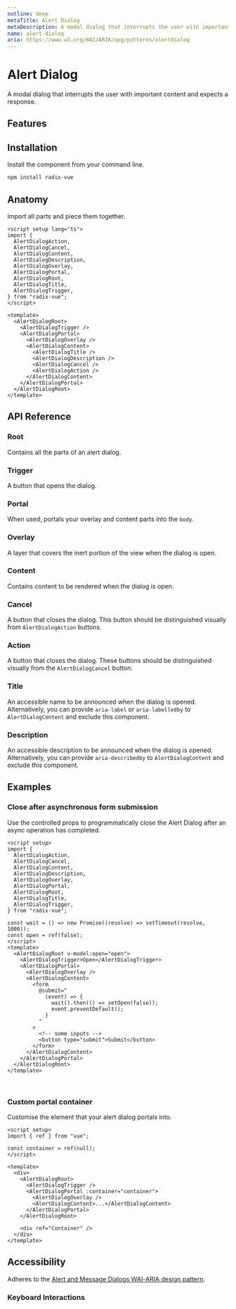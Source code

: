 ```yaml
---
outline: deep
metaTitle: Alert Dialog
metaDescription: A modal dialog that interrupts the user with important content and expects a response.
name: alert-dialog
aria: https://www.w3.org/WAI/ARIA/apg/patterns/alertdialog
---
```


<script setup> 
import DemoAlertDialog from '../../components/demo/AlertDialog/index.vue'
</script>

# Alert Dialog

<Description>
A modal dialog that interrupts the user with important content and expects a
response.
</Description>

<HeroContainer>
<DemoAlertDialog />
<template v-slot:codeSlot>
<HeroCodeGroup>
<div filename="index.vue">

<<< ../../components/demo/AlertDialog/index.vue

</div>
<div filename="tailwind.config.js">

<<< ../../components/demo/AlertDialog/tailwind.config.js

</div>
</HeroCodeGroup>
</template>
</HeroContainer>

## Features

<Highlights
  :features="[
    'Focus is automatically trapped.',
    'Can be controlled or uncontrolled.',
    'Manages screen reader announcements with <code>Title</code> and <code>Description</code> components.',
    'Esc closes the component automatically.'
  ]"
/>

## Installation

Install the component from your command line.

```bash
npm install radix-vue
```

## Anatomy

Import all parts and piece them together.

```vue
<script setup lang="ts">
import {
  AlertDialogAction,
  AlertDialogCancel,
  AlertDialogContent,
  AlertDialogDescription,
  AlertDialogOverlay,
  AlertDialogPortal,
  AlertDialogRoot,
  AlertDialogTitle,
  AlertDialogTrigger,
} from "radix-vue";
</script>

<template>
  <AlertDialogRoot>
    <AlertDialogTrigger />
    <AlertDialogPortal>
      <AlertDialogOverlay />
      <AlertDialogContent>
        <AlertDialogTitle />
        <AlertDialogDescription />
        <AlertDialogCancel />
        <AlertDialogAction />
      </AlertDialogContent>
    </AlertDialogPortal>
  </AlertDialogRoot>
</template>
```

## API Reference

### Root

Contains all the parts of an alert dialog.

<PropsTable :data="[{
name: 'defaultOpen',
type: 'boolean',
description: 'The open state of the dialog when it is initially rendered. Use when you do not need to control its open state.',
},
{
name: 'open',
type: 'boolean',
description: 'The controlled open state of the dialog. Must be binded with `v-model`.',
}]" />

### Trigger

A button that opens the dialog.

<PropsTable :data="[{
name: 'asChild',
required: false,
type: 'boolean',
default: 'false',
description: 'Change the default rendered element for the one passed as a child, merging their props and behavior.<br><br>Read our <a href=&quot;/guides/composition&quot;>Composition</a> guide for more details.'
}]" />

<DataAttributesTable :data="[{
attribute: '[data-state]',
values: ['open', 'closed'],
}]" />

### Portal

When used, portals your overlay and content parts into the <code>body</code>.

<PropsTable :data="[
{
name: 'container',
type: 'HTMLElement',
default: 'document.body',
description: 'Specify a container element to portal the content into.',
}]" />

### Overlay

A layer that covers the inert portion of the view when the dialog is open.

<PropsTable :data="[{
name: 'asChild',
required: false,
type: 'boolean',
default: 'false',
description: 'Change the default rendered element for the one passed as a child, merging their props and behavior.<br><br>Read our <a href=&quot;/guides/composition&quot;>Composition</a> guide for more details.',
}]" />

<DataAttributesTable :data="[{
attribute: '[data-state]',
values: ['open', 'closed'],
}]" />

### Content

Contains content to be rendered when the dialog is open.

<PropsTable :data="[{
name: 'asChild',
required: false,
type: 'boolean',
default: 'false',
description: 'Change the default rendered element for the one passed as a child, merging their props and behavior.<br><br>Read our <a href=&quot;/guides/composition&quot;>Composition</a> guide for more details.',
},
{
name: 'onOpenAutoFocus',
required: false,
type: 'boolean',
default: 'true',
description: 'Event handler called when focus moves to the destructive action after opening. It can be prevented by calling `event.preventDefault`',
},
{
name: 'onCloseAutoFocus',
required: false,
type: 'boolean',
default: 'true',
description: 'Event handler called when focus moves to the destructive action after opening. It can be prevented by calling `event.preventDefault`',
},
{
name: 'onEscapeKeyDown',
required: false,
type: 'boolean',
default: 'true',
description: 'Event handler called when focus moves to the destructive action after opening. It can be prevented by calling `event.preventDefault`',
}]" />

<EmitsTable :data="[
{
name: '@open',
type: '(event: Event) => void',
description: 'Event handler called when focus moves to the destructive action after opening. It can be prevented by calling `event.preventDefault`',
},
{
name: '@close',
type: '(event: Event) => void',
description: 'Event handler called when focus moves to the destructive action after opening. It can be prevented by calling `event.preventDefault`',
},
{
name: '@escape-key-down',
type: '(event: KeyboardEvent) => void',
description: 'Event handler called when focus moves to the destructive action after opening. It can be prevented by calling `event.preventDefault`',
}]" />

<DataAttributesTable :data="[{
attribute: '[data-state]',
values: ['open', 'closed'],
}]" />

### Cancel

A button that closes the dialog. This button should be distinguished visually from `AlertDialogAction` buttons.

<PropsTable :data="[{
name: 'asChild',
required: false,
type: 'boolean',
default: 'false',
description: 'Change the default rendered element for the one passed as a child, merging their props and behavior.<br><br>Read our <a href=&quot;/guides/composition&quot;>Composition</a> guide for more details.',
}]" />

### Action

A button that closes the dialog. These buttons should be distinguished visually from the `AlertDialogCancel` button.

<PropsTable :data="[{
name: 'asChild',
required: false,
type: 'boolean',
default: 'false',
description: 'Change the default rendered element for the one passed as a child, merging their props and behavior.<br><br>Read our <a href=&quot;/guides/composition&quot;>Composition</a> guide for more details.',
}]" />

### Title

An accessible name to be announced when the dialog is opened. Alternatively, you can provide `aria-label` or `aria-labelledby` to `AlertDialogContent` and exclude this component.

<PropsTable :data="[{
name: 'asChild',
required: false,
type: 'boolean',
default: 'false',
description: 'Change the default rendered element for the one passed as a child, merging their props and behavior.<br><br>Read our <a href=&quot;/guides/composition&quot;>Composition</a> guide for more details.',
}]" />

### Description

An accessible description to be announced when the dialog is opened. Alternatively, you can provide `aria-describedby` to `AlertDialogContent` and exclude this component.

<PropsTable :data="[{
name: 'asChild',
required: false,
type: 'boolean',
default: 'false',
description: 'Change the default rendered element for the one passed as a child, merging their props and behavior.<br><br>Read our <a href=&quot;/guides/composition&quot;>Composition</a> guide for more details.',
}]" />

## Examples

### Close after asynchronous form submission

Use the controlled props to programmatically close the Alert Dialog after an async operation has completed.

```vue line=14,15,18,23-30,32
<script setup>
import {
  AlertDialogAction,
  AlertDialogCancel,
  AlertDialogContent,
  AlertDialogDescription,
  AlertDialogOverlay,
  AlertDialogPortal,
  AlertDialogRoot,
  AlertDialogTitle,
  AlertDialogTrigger,
} from "radix-vue";

const wait = () => new Promise((resolve) => setTimeout(resolve, 1000));
const open = ref(false);
</script>
<template>
  <AlertDialogRoot v-model:open="open">
    <AlertDialogTrigger>Open</AlertDialogTrigger>
    <AlertDialogPortal>
      <AlertDialogOverlay />
      <AlertDialogContent>
        <form
          @submit="
            (event) => {
              wait().then(() => setOpen(false));
              event.preventDefault();
            }
          "
        >
          <!-- some inputs -->
          <button type="submit">Submit</button>
        </form>
      </AlertDialogContent>
    </AlertDialogPortal>
  </AlertDialogRoot>
</template>
```

<br />

### Custom portal container

Customise the element that your alert dialog portals into.

```vue line=4,17
<script setup>
import { ref } from "vue";

const container = ref(null);
</script>

<template>
  <div>
    <AlertDialogRoot>
      <AlertDialogTrigger />
      <AlertDialogPortal :container="container">
        <AlertDialogOverlay />
        <AlertDialogContent>...</AlertDialogContent>
      </AlertDialogPortal>
    </AlertDialogRoot>

    <div ref="Container" />
  </div>
</template>
```

## Accessibility

Adheres to the [Alert and Message Dialogs WAI-ARIA design pattern](https://www.w3.org/WAI/ARIA/apg/patterns/alertdialog).

### Keyboard Interactions

<KeyboardTable :data="[{
keys: ['Space'],
description: 'Opens/closes the dialog.',
},{
keys: ['Enter'],
description: 'Opens/closes the dialog.',
},{
keys: ['Tab'],
description: 'Moves focus to the next focusable element.',
},{
keys: ['Shift + Tab'],
description: 'Moves focus to the previous focusable element.',
},{
keys: ['Esc'],
description: 'Closes the dialog and moves focus to <Code>AlertDialogTrigger</code>.',
}]" />
